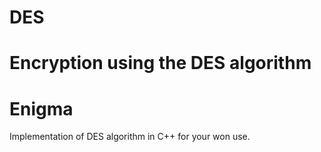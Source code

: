 # DES

Encryption using the DES algorithm
=======
# Enigma

Implementation of DES algorithm in C++ for your won use.
